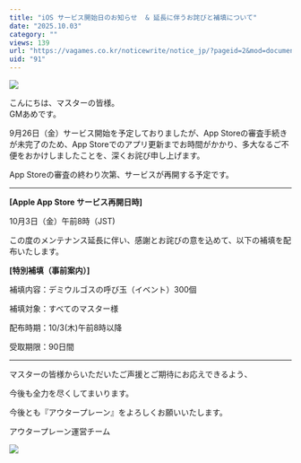```yaml
---
title: "iOS サービス開始日のお知らせ  & 延長に伴うお詫びと補填について"
date: "2025.10.03"
category: ""
views: 139
url: "https://vagames.co.kr/noticewrite/notice_jp/?pageid=2&mod=document&uid=91"
uid: "91"
---
```


![](/images/news/live/jp/91-99c421a2.webp)

こんにちは、マスターの皆様。  
GMあめです。  
  
  
  
9月26日（金）サービス開始を予定しておりましたが、App Storeの審査手続きが未完了のため、App Storeでのアプリ更新までお時間がかかり、多大なるご不便をおかけしましたことを、深くお詫び申し上げます。  
  
App Storeの審査の終わり次第、サービスが再開する予定です。  
  

* * *

**\[Apple App Store サービス再開日時\]**  
  
10月3日（金）午前8時（JST)　  
  
  
  
この度のメンテナンス延長に伴い、感謝とお詫びの意を込めて、以下の補填を配布いたします。  
  
  
  
**\[特別補填（事前案内）\]**  
  
補填内容：デミウルゴスの呼び玉（イベント）300個  
  
補填対象：すべてのマスター様  
  
配布時期：10/3(木)午前8時以降  
  
受取期限：90日間  
  

* * *

マスターの皆様からいただいたご声援とご期待にお応えできるよう、  
  
今後も全力を尽くしてまいります。  
  
  
  
今後とも『アウタープレーン』をよろしくお願いいたします。  
  
  
  
アウタープレーン運営チーム

![](/images/news/live/jp/91-cac654ba.webp)